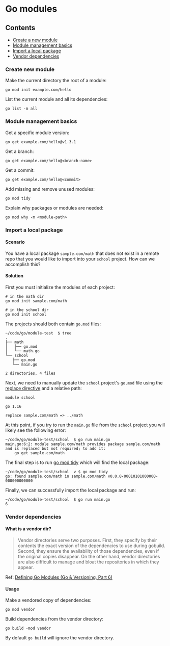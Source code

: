 # Go modules

## Contents
- [Create a new module](#create-a-new-module)
- [Module management basics](#module-management-basics)
- [Import a local package](#import-a-local-package)
- [Vendor dependencies](#vendor-dependencies)

### Create new module

Make the current directory the root of a module:
```
go mod init example.com/hello
```

List the current module and all its dependencies:
```
go list -m all
```

### Module management basics

Get a specific module version:
```
go get example.com/hello@v1.3.1
```

Get a branch:
```
go get example.com/hello@<branch-name>
```

Get a commit:
```
go get example.com/hello@<commit>
```

Add missing and remove unused modules:
```
go mod tidy
```

Explain why packages or modules are needed:
```
go mod why -m <module-path>
```

### Import a local package

#### Scenario
You have a local package `sample.com/math` that does not exist in a remote repo
that you would like to import into your `school` project. How can we accomplish
this?

#### Solution
First you must initialize the modules of each project:
```
# in the math dir
go mod init sample.com/math

# in the school dir
go mod init school
```

The projects should both contain `go.mod` files:
 ```
~/code/go/module-test  $ tree
.
├── math
│   ├── go.mod
│   └── math.go
└── school
    ├── go.mod
    └── main.go

2 directories, 4 files
 ```

Next, we need to manually update the `school` project's `go.mod` file using the
[replace directive](https://golang.org/ref/mod#go-mod-file-replace) and a
relative path:
```
module school

go 1.16

replace sample.com/math => ../math
```

At this point, if you try to run the `main.go` file from the `school` project
you will likely see the following error:
```
~/code/go/module-test/school  $ go run main.go
main.go:6:2: module sample.com/math provides package sample.com/math and is replaced but not required; to add it:
	go get sample.com/math
```

The final step is to run [go mod tidy](https://golang.org/ref/mod#go-mod-tidy) which will find the local package:
 ```
~/code/go/module-test/school  v $ go mod tidy
go: found sample.com/math in sample.com/math v0.0.0-00010101000000-000000000000
 ```

Finally, we can successfully import the local package and run:
```
~/code/go/module-test/school  $ go run main.go
6
```

### Vendor dependencies

#### What is a vendor dir?
> Vendor directories serve two purposes. First, they specify by their contents
> the exact version of the dependencies to use during gobuild. Second, they
> ensure the availability of those dependencies, even if the original copies
> disappear. On the other hand, vendor directories are also difficult to manage
> and bloat the repositories in which they appear.

Ref: [Defining Go Modules (Go & Versioning, Part 6)](https://research.swtch.com/vgo-module)

#### Usage

Make a vendored copy of dependencies:
```
go mod vendor
```

Build dependencies from the vendor directory:
```
go build -mod vendor
```

By default `go build` will ignore the vendor directory.
